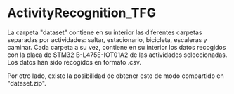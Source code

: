 # ActivityRecognition_TFG
La carpeta "dataset" contiene en su interior las diferentes carpetas separadas por actividades: saltar, estacionario, bicicleta, escaleras y caminar. 
Cada carpeta  a su vez, contiene en su interior los datos recogidos con la placa de STM32 B-L475E-IOT01A2 de las actividades seleccionadas. 
Los datos han sido recogidos en formato .csv.

Por otro lado, existe la posibilidad de obtener esto de modo compartido en "dataset.zip".
